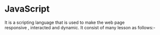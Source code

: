 # JavaScript
It is a scripting language that is used to make the web page  
responsive , interacted and dynamic.
It consist of many lesson as follows:-
